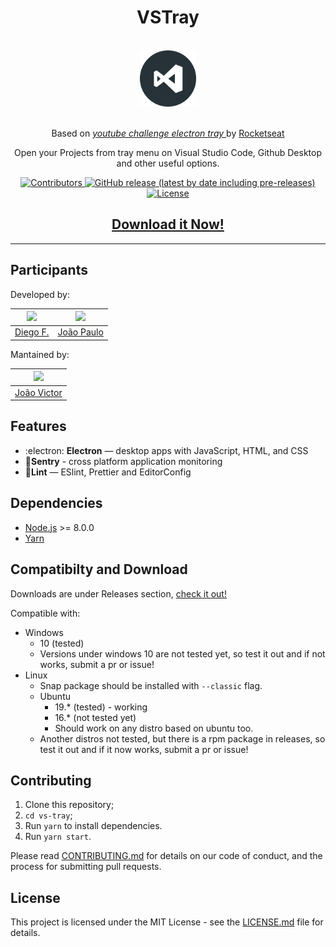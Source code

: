 <h1 align="center">VSTray</h1>
<div align="center">

<br>
  <img src="build/icon.png" alt="my-projects-tray" width="90">
<br>
<br>

Based on <i><a href="https://github.com/Rocketseat/youtube-challenge-electron-tray"> youtube challenge electron tray </a></i> by <a href="https://github.com/rocketseat"> Rocketseat</a>

</div>

<p align="center">Open your Projects from tray menu on Visual Studio Code, Github Desktop and other useful options.</p>

<p align="center">
  <a href="https://github.com/Rocketseat/youtube-challenge-electron-tray/graphs/contributors">
    <img src="https://img.shields.io/github/contributors/thejoaov/vs-tray?color=" alt="Contributors">
  </a>
  <a href="https://github.com/thejoaov/vs-tray/releases">
    <img alt="GitHub release (latest by date including pre-releases)" src="https://img.shields.io/github/v/release/thejoaov/vs-tray?include_prereleases&label=latest">
  </a>
  <!-- <a href="https://snapcraft.io/vs-tray">
    <img alt="Vs Tray" src="https://snapcraft.io/vs-tray/badge.svg" />
  </a> -->
  <a href="https://opensource.org/licenses/MIT">
    <img src="https://img.shields.io/github/license/thejoaov/vs-tray?logo=mit" alt="License">
  </a>

</p>

<div align="center">
  <h2>
    <a href="https://github.com/thejoaov/vs-tray/releases">
      Download it Now!
    </a>
  </h2>
</div>


<!-- <div align="center">
  <a href="https://snapcraft.io/vs-tray"> <img alt="Get it from the Snap Store" src="https://snapcraft.io/static/images/badges/en/snap-store-black.svg" /> </a>
</div> -->
<hr>

## Participants

Developed by:

| [<img src="https://avatars0.githubusercontent.com/u/2254731?s=460&v=4" width="75px;"/>](https://github.com/diego3g) | [<img src="https://avatars3.githubusercontent.com/u/7268910?s=460&v=4" width="75px;"/>](https://github.com/jpdemagalhaes) |
| :-----------------------------------------------------------------------------------------------------------------: | :-----------------------------------------------------------------------------------------------------------------------: |
|                                       [Diego F.](https://github.com/diego3g)                                        |                                      [João Paulo](https://github.com/jpdemagalhaes)                                       |

Mantained by:

| [<img src="https://avatars1.githubusercontent.com/u/45052080?s=460&v=4" width="75px">](https://github.com/thejoaov) |
| ------------------------------------------------------------------------------------------------------------------- |
| [João Victor](https://github.com/thejoaov)                                                                          |

## Features

- :electron: **Electron** — desktop apps with JavaScript, HTML, and CSS
- 🔺**Sentry** - cross platform application monitoring
- 💖**Lint** — ESlint, Prettier and EditorConfig

## Dependencies

- [Node.js](https://nodejs.org/en/) >= 8.0.0
- [Yarn](https://yarnpkg.com/pt-BR/docs/install)

## Compatibilty and Download

Downloads are under Releases section, [check it out!](https://github.com/thejoaov/vs-tray/releases)

Compatible with:

- Windows
  - 10 (tested)
  - Versions under windows 10 are not tested yet, so test it out and if not works, submit a pr or issue!
- Linux
  - Snap package should be installed with `--classic` flag.
  - Ubuntu
    - 19.\* (tested) - working
    - 16.\* (not tested yet)
    - Should work on any distro based on ubuntu too.
  - Another distros not tested, but there is a rpm package in releases, so test it out and if it now works, submit a pr or issue!

## Contributing

1. Clone this repository;
2. `cd vs-tray`;<br />
3. Run `yarn` to install dependencies.<br />
4. Run `yarn start`.

Please read [CONTRIBUTING.md](CONTRIBUTING.md) for details on our code of conduct, and the process for submitting pull requests.

## License

This project is licensed under the MIT License - see the [LICENSE.md](LICENSE.md) file for details.
